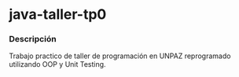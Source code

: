 # java-taller-tp0

### Descripción
Trabajo practico de taller de programación en UNPAZ reprogramado utilizando OOP y Unit Testing. 